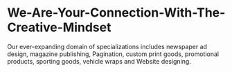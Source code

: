 # We-Are-Your-Connection-With-The-Creative-Mindset
Our ever-expanding domain of specializations includes newspaper ad design, magazine publishing, Pagination, custom print goods, promotional products, sporting goods, vehicle wraps and Website designing.
